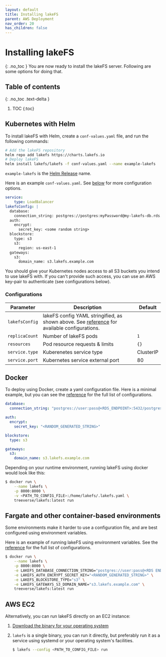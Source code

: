 ```yaml
---
layout: default
title: Installing lakeFS
parent: AWS Deployment
nav_order: 20
has_children: false
---
```


# Installing lakeFS
{: .no_toc }
You are now ready to install the lakeFS server. Following are some options for doing that.

## Table of contents
{: .no_toc .text-delta }

1. TOC
{:toc}

## Kubernetes with Helm

To install lakeFS with Helm, create a `conf-values.yaml` file, and run the following commands:

```bash
# Add the lakeFS repository
helm repo add lakefs https://charts.lakefs.io
# Deploy lakeFS
helm install lakefs/lakefs -f conf-values.yaml --name example-lakefs
```

`example-lakefs` is the [Helm Release](https://helm.sh/docs/intro/using_helm/#three-big-concepts) name.

Here is an example `conf-values.yaml`. See [below](#configurations) for more configuration options.

```yaml
service:
    type: LoadBalancer
lakefsConfig: |
  database:
    connection_string: postgres://postgres:myPassword@my-lakefs-db.rds.amazonaws.com:5432/lakefs?search_path=lakefs
  auth:
    encrypt:
      secret_key: <some random string>
  blockstore:
    type: s3
    s3:
      region: us-east-1
  gateways:
    s3:
      domain_name: s3.lakefs.example.com
```

You should give your Kubernetes nodes access to all S3 buckets you intend to use lakeFS with.
If you can't provide such access, you can use an AWS key-pair to authenticate (see configurations below). 

### Configurations

| **Parameter**                               | **Description**                                                                                            | **Default** |
|---------------------------------------------|------------------------------------------------------------------------------------------------------------|-------------|
| `lakefsConfig`                              | lakeFS config YAML stringified, as shown above. See [reference](https://docs.lakefs.io/reference/configuration.html) for available configurations.                                                               |             |
| `replicaCount`                              | Number of lakeFS pods                                                                                      | `1`         |
| `resources`                                 | Pod resource requests & limits                                                                             | `{}`        |
| `service.type`                              | Kuberenetes service type                                                                                   | ClusterIP   |
| `service.port`                              | Kubernetes service external port                                                                           | 80          |

## Docker
To deploy using Docker, create a yaml configuration file.
Here is a minimal example, but you can see the [reference](../reference/configuration.md) for the full list of configurations.

```yaml
database:
  connection_string: "postgres://user:pass@<RDS_ENDPOINT>:5432/postgres"

auth:
  encrypt:
    secret_key: "<RANDOM_GENERATED_STRING>"

blockstore:
  type: s3

gateways:
  s3:
    domain_name: s3.lakefs.example.com
```

Depending on your runtime environment, running lakeFS using docker would look like this:

```sh
$ docker run \
    --name lakefs \
    -p 8000:8000 \
    -v <PATH_TO_CONFIG_FILE>:/home/lakefs/.lakefs.yaml \
    treeverse/lakefs:latest run
```

## Fargate and other container-based environments

Some environments make it harder to use a configuration file, and are best configured using environment variables.

Here is an example of running lakeFS using environment variables. See the [reference](../reference/configuration.md#using-environment-variables) for the full list of configurations.

```sh
$ docker run \
    --name lakefs \
    -p 8000:8000 \
    -e LAKEFS_DATABASE_CONNECTION_STRING="postgres://user:pass@<RDS ENDPOINT>..." \
    -e LAKEFS_AUTH_ENCRYPT_SECRET_KEY="<RANDOM_GENERATED_STRING>" \
    -e LAKEFS_BLOCKSTORE_TYPE="s3" \
    -e LAKEFS_GATEWAYS_S3_DOMAIN_NAME="s3.lakefs.example.com" \
    treeverse/lakefs:latest run
```

## AWS EC2

Alternatively, you can run lakeFS directly on an EC2 instance:

1. [Download the binary for your operating system](../downloads.md)
2. `lakefs` is a single binary, you can run it directly, but preferably run it as a service using systemd or your operating system's facilities.

   ```bash
   $ lakefs --config <PATH_TO_CONFIG_FILE> run
   ``` 